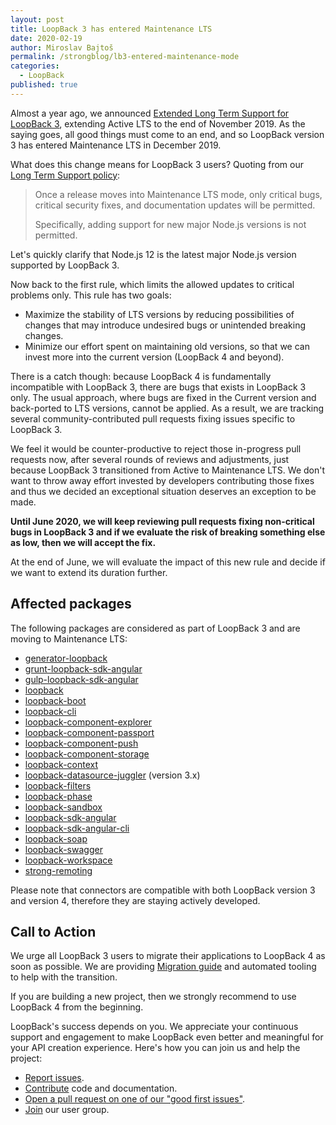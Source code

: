 ```yaml
---
layout: post
title: LoopBack 3 has entered Maintenance LTS
date: 2020-02-19
author: Miroslav Bajtoš
permalink: /strongblog/lb3-entered-maintenance-mode
categories:
  - LoopBack
published: true
---
```


Almost a year ago, we announced [Extended Long Term Support for LoopBack 3](https://strongloop.com/strongblog/lb3-extended-lts/), extending Active LTS to the end of November 2019. As the saying goes, all good things must come to an end, and so LoopBack version 3 has entered Maintenance LTS in December 2019.

<!--more-->

What does this change means for LoopBack 3 users? Quoting from our [Long Term Support policy](https://loopback.io/doc/en/contrib/Long-term-support.html):

> Once a release moves into Maintenance LTS mode, only critical bugs, critical security fixes, and documentation updates will be permitted.
>
> Specifically, adding support for new major Node.js versions is not permitted.

Let's quickly clarify that Node.js 12 is the latest major Node.js version supported by LoopBack 3.

Now back to the first rule, which limits the allowed updates to critical problems only. This rule has two goals:

- Maximize the stability of LTS versions by reducing possibilities of changes that may introduce undesired bugs or unintended breaking changes.
- Minimize our effort spent on maintaining old versions, so that we can invest more into the current version (LoopBack 4 and beyond).

There is a catch though: because LoopBack 4 is fundamentally incompatible with LoopBack 3, there are bugs that exists in LoopBack 3 only. The usual approach, where bugs are fixed in the Current version and back-ported to LTS versions, cannot be applied. As a result, we are tracking several community-contributed pull requests fixing issues specific to LoopBack 3.

We feel it would be counter-productive to reject those in-progress pull requests now, after several rounds of reviews and adjustments, just because LoopBack 3 transitioned from Active to Maintenance LTS. We don't want to throw away effort invested by developers contributing those fixes and thus we decided an exceptional situation deserves an exception to be made.

**Until June 2020, we will keep reviewing pull requests fixing non-critical bugs in LoopBack 3 and if we evaluate the risk of breaking something else as low, then we will accept the fix.**

At the end of June, we will evaluate the impact of this new rule and decide if we want to extend its duration further.

## Affected packages

The following packages are considered as part of LoopBack 3 and are moving to
Maintenance LTS:

- [generator-loopback](https://www.npmjs.com/package/generator-loopback)
- [grunt-loopback-sdk-angular](https://www.npmjs.com/package/grunt-loopback-sdk-angular)
- [gulp-loopback-sdk-angular](https://www.npmjs.com/package/gulp-loopback-sdk-angular)
- [loopback](https://www.npmjs.com/package/loopback)
- [loopback-boot](https://www.npmjs.com/package/loopback-boot)
- [loopback-cli](https://www.npmjs.com/package/loopback-cli)
- [loopback-component-explorer](https://www.npmjs.com/package/loopback-component-explorer)
- [loopback-component-passport](https://www.npmjs.com/package/loopback-component-passport)
- [loopback-component-push](https://www.npmjs.com/package/loopback-component-push)
- [loopback-component-storage](https://www.npmjs.com/package/loopback-component-storage)
- [loopback-context](https://www.npmjs.com/package/loopback-context)
- [loopback-datasource-juggler](https://www.npmjs.com/package/loopback-datasource-juggler) (version 3.x)
- [loopback-filters](https://www.npmjs.com/package/loopback-filters)
- [loopback-phase](https://www.npmjs.com/package/loopback-phase)
- [loopback-sandbox](https://www.npmjs.com/package/loopback-sandbox)
- [loopback-sdk-angular](https://www.npmjs.com/package/loopback-sdk-angular)
- [loopback-sdk-angular-cli](https://www.npmjs.com/package/loopback-sdk-angular-cli)
- [loopback-soap](https://www.npmjs.com/package/loopback-soap)
- [loopback-swagger](https://www.npmjs.com/package/loopback-swagger)
- [loopback-workspace](https://www.npmjs.com/package/loopback-workspace)
- [strong-remoting](https://www.npmjs.com/package/strong-remoting)

Please note that connectors are compatible with both LoopBack version 3 and version 4, therefore they are staying actively developed.

## Call to Action

We urge all LoopBack 3 users to migrate their applications to LoopBack 4 as soon as possible. We are providing [Migration guide](https://loopback.io/doc/en/lb4/migration-overview.html) and automated tooling to help with the transition.

If you are building a new project, then we strongly recommend to use LoopBack 4 from the beginning.

LoopBack's success depends on you. We appreciate your continuous support and engagement to make LoopBack even better and meaningful for your API creation experience. Here's how you can join us and help the project:

- [Report issues](https://github.com/strongloop/loopback-next/issues).
- [Contribute](https://github.com/strongloop/loopback-next/blob/master/docs/CONTRIBUTING.md) code and documentation.
- [Open a pull request on one of our "good first issues"](https://github.com/strongloop/loopback-next/labels/good%20first%20issue).
- [Join](https://github.com/strongloop/loopback-next/issues/110) our user group.

